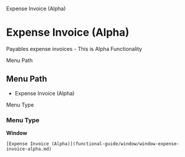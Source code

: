 
Expense Invoice (Alpha)
# Expense Invoice (Alpha)


Payables expense invoices - This is Alpha Functionality

Menu Path
## Menu Path



- Expense Invoice (Alpha)

Menu Type
### Menu Type

**Window**


```
[Expense Invoice (Alpha)](functional-guide/window/window-expense-invoice-alpha.md)
```